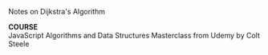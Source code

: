 Notes on Dijkstra's Algorithm

**COURSE**  
JavaScript Algorithms and Data Structures Masterclass from Udemy by Colt Steele

